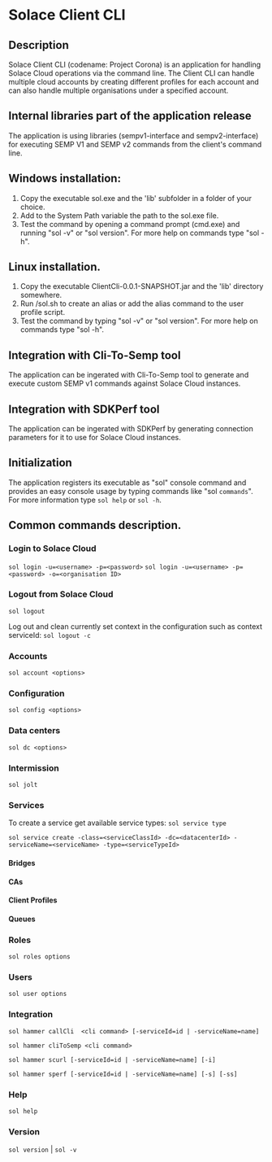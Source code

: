# Solace Client CLI 

## Description
Solace Client CLI (codename: Project Corona) is an application for handling Solace Cloud operations via the command line.
The Client CLI can handle multiple cloud accounts by creating different profiles for each account and can also handle multiple organisations under a specified account. 

## Internal libraries part of the application release
The application is using libraries (sempv1-interface and sempv2-interface) for executing SEMP V1 and SEMP v2 commands from the client's command line. 

## Windows installation:
1. Copy the executable sol.exe and the 'lib' subfolder in a folder of your choice. 
2. Add to the System Path variable the path to the sol.exe file. 
3. Test the command by opening a command prompt (cmd.exe) and running "sol -v" or "sol version". For more help on commands type "sol -h".

## Linux installation. 
1. Copy the executable ClientCli-0.0.1-SNAPSHOT.jar and the 'lib' directory somewhere. 
2. Run /sol.sh to create an alias or add the alias command to the user profile script.
3. Test the command by typing "sol -v" or "sol version". For more help on commands type "sol -h". 

## Integration with Cli-To-Semp tool
The application can be ingerated with Cli-To-Semp tool to generate and execute custom SEMP v1 commands against Solace Cloud instances. 

## Integration with SDKPerf tool
The application can be ingerated with SDKPerf by generating connection parameters for it to use for Solace Cloud instances.

## Initialization 
The application registers its executable as "sol" console command and provides an easy console usage by typing commands like "sol `commands`". For more information type `sol help` or `sol -h`.

## Common commands description. 

### Login to Solace Cloud 
`sol login -u=<username> -p=<password>`
`sol login -u=<username> -p=<password> -o=<organisation ID>`

### Logout from Solace Cloud 
`sol logout`

Log out and clean currently set context in the configuration such as context serviceId:
`sol logout -c`  

### Accounts
`sol account <options>`

### Configuration
`sol config <options>`

### Data centers
`sol dc <options>`

### Intermission
`sol jolt`

### Services
To create a service get available service types:
`sol service type`

`sol service create -class=<serviceClassId> -dc=<datacenterId> -serviceName=<serviceName> -type=<serviceTypeId>`

#### Bridges

#### CAs

#### Client Profiles

#### Queues

### Roles
`sol roles options`

### Users
`sol user options`

### Integration
`sol hammer callCli  <cli command> [-serviceId=id | -serviceName=name]`

`sol hammer cliToSemp <cli command>`

`sol hammer scurl [-serviceId=id | -serviceName=name] [-i]`

`sol hammer sperf [-serviceId=id | -serviceName=name] [-s] [-ss]`

### Help
`sol help`

### Version
`sol version` | `sol -v`